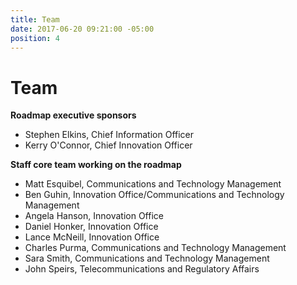 ```yaml
---
title: Team
date: 2017-06-20 09:21:00 -05:00
position: 4
---
```


# Team

**Roadmap executive sponsors**

* Stephen Elkins, Chief Information Officer
* Kerry O'Connor, Chief Innovation Officer

**Staff core team working on the roadmap**

* Matt Esquibel, Communications and Technology Management
* Ben Guhin, Innovation Office/Communications and Technology Management
* Angela Hanson, Innovation Office
* Daniel Honker, Innovation Office
* Lance McNeill, Innovation Office
* Charles Purma, Communications and Technology Management
* Sara Smith, Communications and Technology Management
* John Speirs, Telecommunications and Regulatory Affairs